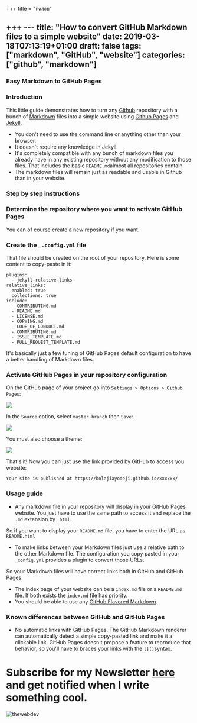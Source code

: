 +++
title = "ทดสอบ"

+++
﻿---
title: "How to convert GitHub Markdown files to a simple website"
date: 2019-03-18T07:13:19+01:00
draft: false
tags: ["markdown", "GitHub", "website"]
categories: ["github", "markdown"]
---

### Easy Markdown to GitHub Pages

### Introduction

This little guide demonstrates how to turn any [Github](https://github.com/)
repository with a bunch of [Markdown](https://en.wikipedia.org/wiki/Markdown)
files into a simple website using [Github Pages](https://pages.github.com/) and
[Jekyll](https://jekyllrb.com/).


* You don't need to use the command line or anything other than your browser.
* It doesn't require any knowledge in Jekyll.
* It's completely compatible with any bunch of markdown files you already have in
any existing repository without any modification to those files. That includes
the basic `README.md`almost all repositories contain.
* The markdown files will remain just as readable and usable in Github than in
your website.

### Step by step instructions

### Determine the repository where you want to activate GitHub Pages

You can of course create a new repository if you want.

### Create the `_.config.yml` file

That file should be created on the root of your repository. Here is some content
to copy-paste in it:

```
plugins:
  - jekyll-relative-links
relative_links:
  enabled: true
  collections: true
include:
  - CONTRIBUTING.md
  - README.md
  - LICENSE.md
  - COPYING.md
  - CODE_OF_CONDUCT.md
  - CONTRIBUTING.md
  - ISSUE_TEMPLATE.md
  - PULL_REQUEST_TEMPLATE.md
```


It's basically just a few tuning of GitHub Pages default configuration to have
a better handling of Markdown files.

### Activate GitHub Pages in your repository configuration

On the GitHub page of your project go into `Settings > Options > Github Pages`:

![](https://cdn-images-1.medium.com/max/880/0*eZBV54NOulDlzKy8.png)

In the `Source` option, select `master branch` then `Save`:

![](https://cdn-images-1.medium.com/max/880/0*H972YMaFG9Gfiolm.png)

You must also choose a theme:

![](https://cdn-images-1.medium.com/max/880/0*zdXm2jwli-YMIBAh.png)

That's it! Now you can just use the link provided by GitHub to access you
website:

    Your site is published at https://bolajiayodeji.github.io/xxxxxx/

### Usage guide

* Any markdown file in your repository will display in your GitHub Pages website.
You just have to use the same path to access it and replace the `.md` extension
by `.html`.

So if you want to display your `README.md` file, you have to enter the URL as
`README.html`

* To make links between your Markdown files just use a relative path to the other
Markdown file. The configuration you copy pasted in your `_config.yml` provides
a plugin to convert those URLs.

So your Markdown files will have correct links both in GitHub and GitHub Pages.

* The index page of your website can be a `index.md` file or a `README.md` file.
If both exists the `index.md` file has priority.
* You should be able to use any [GitHub Flavored
Markdown](https://guides.github.com/features/mastering-markdown/).

### Known differences between GitHub and GitHub Pages

* No automatic links with GitHub Pages. The GitHub Markdown renderer can
automatically detect a simple copy-pasted link and make it a clickable link.
GitHub Pages doesn't propose a feature to reproduce that behavior, so you'll
have to braces your links with the `[]()`syntax.


# Subscribe for my Newsletter [here](https://eepurl.com/geCCfL) and get notified when I write something cool.

![thewebdev](https://res.cloudinary.com/iambeejayayo/image/upload/c_scale,w_100/v1547954566/fav-500.png)